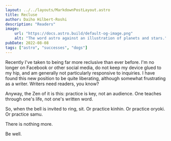```yaml
---
layout: ../../layouts/MarkdownPostLayout.astro
title: Recluse
author: Daiho Hilbert-Roshi
description: "Readers"
image:
    url: "https://docs.astro.build/default-og-image.png"
    alt: "The word astro against an illustration of planets and stars."
pubDate: 2022-08-08
tags: ["astro", "successes", "dogs"]
---
```

Recently I've taken to being far more reclusive than ever before. I'm no longer on Facebook or other social media, do not keep my device glued to my hip, and am generally not particularly responsive to inquiries. I have found this new position to be quite liberating, although somewhat frustrating as a writer. Writers need readers, you know?



Anyway, the Zen of it is this: practice is key, not an audience. One teaches through one's life, not one's written word. 



So, when the bell is invited to ring, sit. Or practice kinhin. Or practice oryoki. Or practice samu. 



There is nothing more.



Be well.